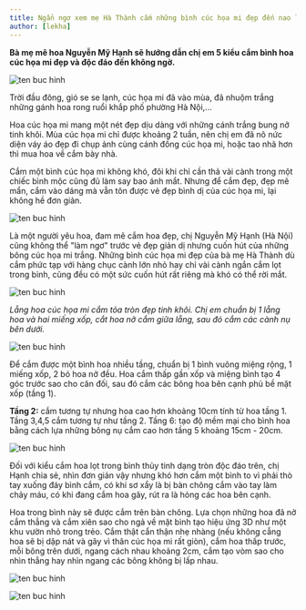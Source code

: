 ```yaml
---
title: Ngẩn ngơ xem mẹ Hà Thành cắm những bình cúc họa mi đẹp đến nao lòng
author: [lekha]
---
```

**Bà mẹ mê hoa Nguyễn Mỹ Hạnh sẽ hướng dẫn chị em 5 kiểu cắm bình hoa cúc họa mi đẹp và độc đáo đến không ngờ.**

![ten buc hinh](https://eva-img.24hstatic.com/upload/4-2017/images/2017-11-24/ngan-ngo-xem-me-ha-thanh-cam-nhung-binh-cuc-hoa-mi-tuyet-dep-h2--2--1511490777-664-width600height800.jpg "ten buc hinh")

Trời đầu đông, gió se se lạnh, cúc họa mi đã vào mùa, đã nhuộm trắng những gánh hoa rong ruổi khắp phố phường Hà Nội,... 

Hoa cúc họa mi mang một nét đẹp dịu dàng với những cánh trắng bung nở tinh khôi. Mùa cúc họa mi chỉ được khoảng 2 tuần, nên chị em đã nô nức diện váy áo đẹp đi chụp ảnh cùng cánh đồng cúc họa mi, hoặc tao nhã hơn thì mua hoa về cắm bày nhà.

Cắm một bình cúc họa mi không khó, đôi khi chỉ cần thả vài cành trong một chiếc bình mộc cũng đủ làm say bao ánh mắt. Nhưng để cắm đẹp, đẹp mê mẩn, cắm vào dáng mà vẫn tôn được vẻ đẹp bình dị của cúc họa mi, lại không hề đơn giản.

![ten buc hinh](https://eva-img.24hstatic.com/upload/4-2017/images/2017-11-24/ngan-ngo-xem-me-ha-thanh-cam-nhung-binh-cuc-hoa-mi-tuyet-dep-h2--1--1511490777-19-width600height789.jpg "ten buc hinh")

Là một người yêu hoa, đam mê cắm hoa đẹp, chị Nguyễn Mỹ Hạnh (Hà Nội) cũng không thể "làm ngơ" trước vẻ đẹp giản dị nhưng cuốn hút của những bông cúc họa mi trắng. Những bình cúc họa mi đẹp của bà mẹ Hà Thành dù cắm phức tạp với hàng chục cành lớn nhỏ hay chỉ vài cành ngắn cắm lọt trong bình, cũng đều có một sức cuốn hút rất riêng mà khó có thể rời mắt. 

![ten buc hinh](https://eva-img.24hstatic.com/upload/4-2017/images/2017-11-24/ngan-ngo-xem-me-ha-thanh-cam-nhung-binh-cuc-hoa-mi-tuyet-dep-23722211_1645375562192732_5202386789715497051_n-1511490777-670-width600height800.jpg "ten buc hinh")

*Lẵng hoa cúc họa mi cắm tỏa tròn đẹp tinh khôi. Chị em chuẩn bị 1 lẵng hoa và hai miếng xốp, cắt hoa nở cắm giữa lẵng, sau đó cắm các cành nụ bên dưới.*

![ten buc hinh](https://eva-img.24hstatic.com/upload/4-2017/images/2017-11-24/ngan-ngo-xem-me-ha-thanh-cam-nhung-binh-cuc-hoa-mi-tuyet-dep-23559939_1641451812585107_217223498200066032_n-1511493586-634-width600height576.jpg "ten buc hinh")

Để cắm được một bình hoa nhiều tầng, chuẩn bị 1 bình vuông miệng rộng, 1 miếng xốp, 2 bó hoa nở đều. Hoa cắm thấp gần xốp và miệng bình tạo 4 góc trước sao cho cân đối, sau đó cắm các bông hoa bên cạnh phủ bề mặt xốp (tầng 1).


**Tầng 2:** cắm tương tự nhưng hoa cao hơn khoảng 10cm tính từ hoa tầng 1. Tầng 3,4,5 cắm tương tự như tầng 2. Tầng 6: tạo độ mềm mại cho bình hoa bằng cách lựa những bông nụ cắm cao hơn tầng 5 khoảng 15cm - 20cm. 

![ten buc hinh](https://eva-img.24hstatic.com/upload/4-2017/images/2017-11-24/ngan-ngo-xem-me-ha-thanh-cam-nhung-binh-cuc-hoa-mi-tuyet-dep-15781440_1316683635061928_5461388146636436426_n-1511490777-268-width600height800.jpg "ten buc hinh")

Đối với kiểu cắm hoa lọt trong bình thủy tinh dạng tròn độc đáo trên, chị Hạnh chia sẻ, nhìn đơn giản vậy nhưng khó hơn cắm một bình to vì phải thò tay xuống đáy bình cắm, có khi sơ xẩy là bị bàn chông cắm vào tay làm chảy máu, có khi đang cắm hoa gãy, rút ra là hỏng các hoa bên cạnh.

Hoa trong bình này sẽ được cắm trên bàn chông. Lựa chọn những hoa đã nở cắm thẳng và cắm xiên sao cho ngả về mặt bình tạo hiệu ứng 3D như một khu vườn nhỏ trong trẻo. Cắm thật cẩn thận nhẹ nhàng (nếu không cẫng hoa sẽ bị dập nát và gãy vì thân cúc họa mi rất giòn), cắm hoa thấp trước, mỗi bông trên dưới, ngang cách nhau khoảng 2cm, cắm tạo vòm sao cho nhìn thẳng hay nhìn ngang các bông không bị lấp nhau.

![ten buc hinh](https://eva-img.24hstatic.com/upload/4-2017/images/2017-11-24/ngan-ngo-xem-me-ha-thanh-cam-nhung-binh-cuc-hoa-mi-tuyet-dep-15202623_1279652245431734_1374531741508612906_n-1511490777-294-width600height450.jpg "ten buc hinh")



![ten buc hinh](https://eva-img.24hstatic.com/upload/4-2017/images/2017-11-24/ngan-ngo-xem-me-ha-thanh-cam-nhung-binh-cuc-hoa-mi-tuyet-dep-23846172_1645425518854403_838790374_n-1511493369-707-width600height600.jpg "ten buc hinh")



